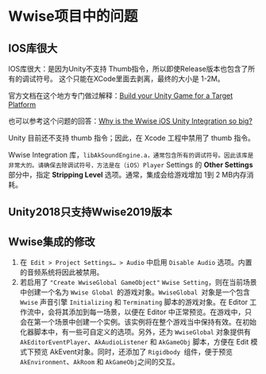 # Wwise项目中的问题

## IOS库很大

IOS库很大：是因为Unity不支持 Thumb指令，所以即使Release版本也包含了所有的调试符号。 这个只能在XCode里面去剥离，最终的大小是 1-2M。

官方文档在这个地方专门做过解释：[Build your Unity Game for a Target Platform](https://link.zhihu.com/?target=https%3A//www.audiokinetic.com/library/edge/%3Fsource%3DUnity%26id%3Dpg__howtobuilddeployios.html)

也可以参考这个问题的回答：[Why is the Wwise iOS Unity Integration so big?](https://link.zhihu.com/?target=https%3A//www.audiokinetic.com/qa/622/why-is-the-wwise-ios-unity-integration-so-big)

Unity 目前还不支持 thumb 指令；因此，在 Xcode 工程中禁用了 thumb 指令。

Wwise Integration 库，`libAkSoundEngine.a，通常包含所有的调试符号。因此该库是非常大的。请确保去除调试符号，方法是在（iOS）Player` Settings 的 **Other Settings** 部分中，指定 **Stripping Level** 选项。通常，集成会给游戏增加 1到 2 MB内存消耗。

## Unity2018只支持Wwise2019版本

## Wwise集成的修改

1. 在` Edit > Project Settings… > Audio` 中启用 `Disable Audio` 选项。内置的音频系统将因此被禁用。
2. 若启用了 `"Create WwiseGlobal GameObject"` `Wwise Setting`，则在当前场景中创建一个名为 `Wwise Global `的游戏对象。`WwiseGlobal `对象是一个包含 `Wwise` 声音引擎 `Initializing` 和 `Terminating` 脚本的游戏对象。在 Editor 工作流中，会将其添加到每一场景，以便在 Editor 中正常预览。在游戏中，只会在第一个场景中创建一个实例。该实例将在整个游戏当中保持有效。在初始化器脚本中，有一些可自定义的选项。另外，还为 `WwiseGlobal` 对象提供有 `AkEditorEventPlayer`、`AkAudioListener` 和 `AkGameObj` 脚本，方便在 Edit 模式下预览 AkEvent对象。同时，还添加了 `Rigidbody `组件，便于预览 `AkEnvironment`、`AkRoom` 和 `AkGameObj`之间的交互。

